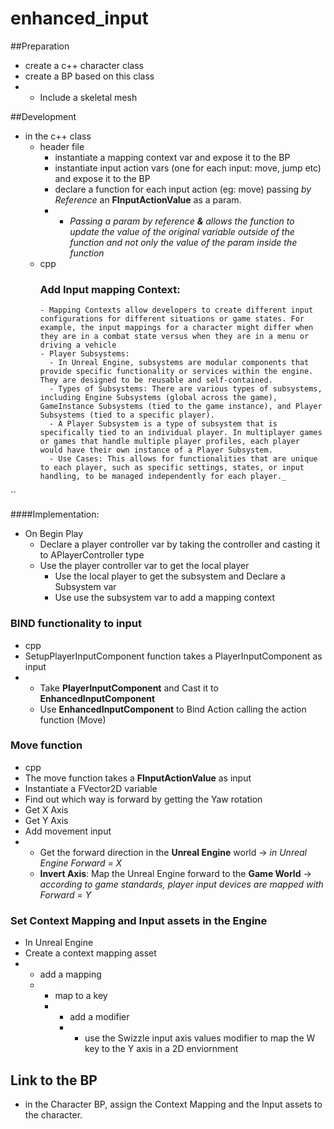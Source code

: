 # enhanced_input

##Preparation
- create a c++ character class
- create a BP based on this class
- - Include a skeletal mesh

##Development
- in the c++ class
    - header file
        - instantiate a mapping context var and expose it to the BP
        - instantiate input action vars (one for each input: move, jump etc) and expose it to the BP
        - declare a function for each input action (eg: move) passing _by Reference_ an **FInputActionValue** as a param.
        - - _Passing a param by reference **&** allows the function to update the value of the original variable outside of the function and not only the value of the param inside the function_
    - cpp
        ### Add Input mapping Context:
        ```
        - Mapping Contexts allow developers to create different input configurations for different situations or game states. For example, the input mappings for a character might differ when they are in a combat state versus when they are in a menu or driving a vehicle
        - Player Subsystems:
          - In Unreal Engine, subsystems are modular components that provide specific functionality or services within the engine. They are designed to be reusable and self-contained.
          - Types of Subsystems: There are various types of subsystems, including Engine Subsystems (global across the game), GameInstance Subsystems (tied to the game instance), and Player Subsystems (tied to a specific player).
          - A Player Subsystem is a type of subsystem that is specifically tied to an individual player. In multiplayer games or games that handle multiple player profiles, each player would have their own instance of a Player Subsystem.
          - Use Cases: This allows for functionalities that are unique to each player, such as specific settings, states, or input handling, to be managed independently for each player._
``

  ####Implementation:
  - On Begin Play
    - Declare a player controller var by taking the controller and casting it to APlayerController type
    - Use the player controller var to get the local player 
      - Use the local player to get the subsystem and Declare a Subsystem var
       - Use use the subsystem var to add a mapping context
                 
### BIND functionality to input
- cpp
- SetupPlayerInputComponent function takes a PlayerInputComponent as input
- - Take **PlayerInputComponent** and Cast it to **EnhancedInputComponent**
  - Use **EnhancedInputComponent** to Bind Action calling the action function (Move)
 
### Move function
- cpp
- The move function takes a **FInputActionValue** as input
- Instantiate a FVector2D variable
- Find out which way is forward by getting the Yaw rotation
- Get X Axis
- Get Y Axis
- Add movement input
- - Get the forward direction in the **Unreal Engine** world -> _in Unreal Engine Forward = X_
  - **Invert Axis**: Map the Unreal Engine forward to the **Game World** -> _according to game standards, player input devices are mapped with Forward = Y_

### Set Context Mapping and Input assets in the Engine
- In Unreal Engine
- Create a context mapping asset
- - add a mapping
  - - map to a key
    - - add a modifier
      - - use the Swizzle input axis values modifier to map the W key to the Y axis in a 2D enviornment
       
## Link to the BP
- in the Character BP, assign the Context Mapping and the Input assets to the character.
    
